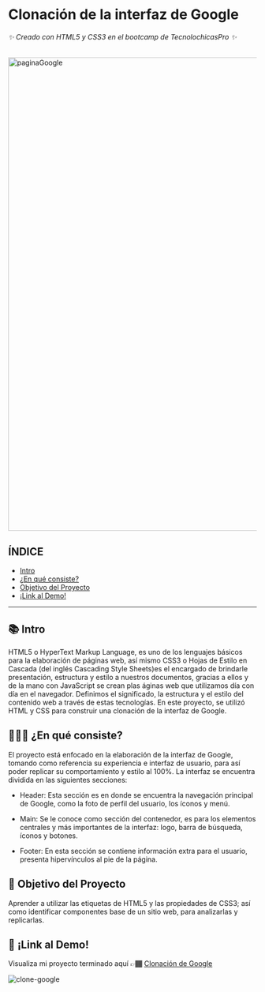 # Clonación de la interfaz de Google
###### ✨ Creado con HTML5 y CSS3 en el bootcamp de TecnolochicasPro ✨
<img width="959" alt="paginaGoogle" src="https://github.com/Mariam-GC/Clon-google/assets/121530920/68b2feb6-b9e2-4836-9772-b0bdda2a8de5">

## ÍNDICE
* [Intro](https://github.com/Mariam-GC/Clon-google/edit/main/README.md#-intro)
* [¿En qué consiste?](https://github.com/Mariam-GC/Clon-google/edit/main/README.md#-en-qu%C3%A9-consiste)
* [Objetivo del Proyecto](https://github.com/Mariam-GC/Clon-google/edit/main/README.md#-objetivo-del-proyecto)
* [¡Link al Demo!](https://github.com/Mariam-GC/Clon-google/edit/main/README.md#-link-al-demo)

***

## 📚 Intro
HTML5 o HyperText Markup Language, es uno de los lenguajes básicos para la elaboración de páginas web, así mismo CSS3 o Hojas de Estilo en Cascada (del inglés Cascading Style Sheets)es el encargado de brindarle presentación, estructura y estilo a nuestros documentos, gracias a ellos y de la mano con JavaScript se crean plas áginas web que utilizamos día con día en el navegador. Definimos el significado, la estructura y el estilo del contenido web a través de estas tecnologías. 
En este proyecto, se utilizó HTML y CSS para construir una clonación de la interfaz de Google.

## 👩🏽‍💻 ¿En qué consiste?
El proyecto está enfocado en la elaboración de la interfaz de Google, tomando como referencia su experiencia e interfaz de usuario, para así poder replicar su comportamiento y estilo al 100%. La interfaz se encuentra dividida en las siguientes secciones: 

* Header: Esta sección es en donde se encuentra la navegación principal de Google, como la foto de perfil del usuario, los íconos y menú. 

* Main: Se le conoce como sección del contenedor, es para los elementos centrales y más importantes de la interfaz: logo, barra de búsqueda, íconos y botones. 

* Footer: En esta sección se contiene información extra para el usuario, presenta hipervínculos al pie de la página. 

## 🚀 Objetivo del Proyecto
Aprender a utilizar las etiquetas de HTML5 y las propiedades de CSS3; así como identificar componentes base de un sitio web, para analizarlas y replicarlas. 

## 🔗 ¡Link al Demo!
Visualiza mi proyecto terminado aquí 👉🏾 [Clonación de Google](https://clongoogletcp.netlify.app/)


![clone-google](file:///C:/Users/maria/OneDrive/Desktop/PROGRAMACION/Tecnolochicas/Clon%20Google/images/Captura%20de%20pantalla%202023-07-16%20235051.png)

